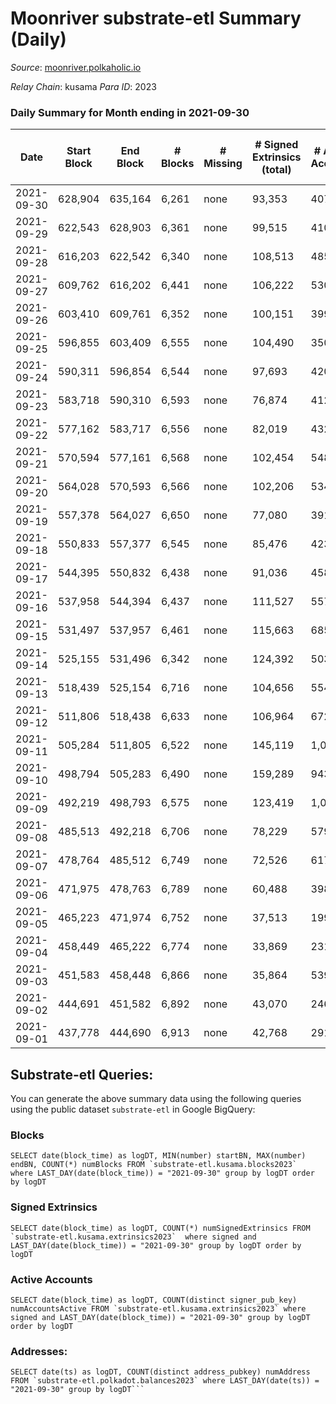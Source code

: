 # Moonriver substrate-etl Summary (Daily)

_Source_: [moonriver.polkaholic.io](https://moonriver.polkaholic.io)

*Relay Chain*: kusama
*Para ID*: 2023



### Daily Summary for Month ending in 2021-09-30


| Date | Start Block | End Block | # Blocks | # Missing | # Signed Extrinsics (total) | # Active Accounts | # Addresses with Balances | # Events | # Transfers | # XCM Transfers In | # XCM Transfers Out |
| ---- | ----------- | --------- | -------- | --------- | --------------------------- | ----------------- | ------------------------- | -------- | ----------- | ------------------ | ------------------- |
| 2021-09-30 | 628,904 | 635,164 | 6,261 | none  | 93,353 | 407 | 121,301 | 623,713 | 22,158 ($21,362,116.75) |   |   |
| 2021-09-29 | 622,543 | 628,903 | 6,361 | none  | 99,515 | 410 |  | 636,301 | 20,145 ($33,927,228.88) |   |   |
| 2021-09-28 | 616,203 | 622,542 | 6,340 | none  | 108,513 | 485 |  | 685,890 | 23,364 ($25,652,283.36) |   |   |
| 2021-09-27 | 609,762 | 616,202 | 6,441 | none  | 106,222 | 530 |  | 719,978 | 26,081 ($27,965,993.81) |   |   |
| 2021-09-26 | 603,410 | 609,761 | 6,352 | none  | 100,151 | 399 |  | 690,208 | 25,708 ($24,731,556.36) |   |   |
| 2021-09-25 | 596,855 | 603,409 | 6,555 | none  | 104,490 | 350 |  | 676,717 | 27,734 ($37,302,315.55) |   |   |
| 2021-09-24 | 590,311 | 596,854 | 6,544 | none  | 97,693 | 420 |  | 565,599 | 23,202 ($42,359,158.08) |   |   |
| 2021-09-23 | 583,718 | 590,310 | 6,593 | none  | 76,874 | 412 |  | 482,339 | 20,505 ($25,563,946.77) |   |   |
| 2021-09-22 | 577,162 | 583,717 | 6,556 | none  | 82,019 | 432 |  | 565,538 | 24,511 ($26,333,897.23) |   |   |
| 2021-09-21 | 570,594 | 577,161 | 6,568 | none  | 102,454 | 548 |  | 690,711 | 36,170 ($42,877,515.11) |   |   |
| 2021-09-20 | 564,028 | 570,593 | 6,566 | none  | 102,206 | 534 |  | 654,139 | 28,958 ($64,885,218.74) |   |   |
| 2021-09-19 | 557,378 | 564,027 | 6,650 | none  | 77,080 | 391 |  | 511,167 | 21,190 ($21,624,657.01) |   |   |
| 2021-09-18 | 550,833 | 557,377 | 6,545 | none  | 85,476 | 423 |  | 554,204 | 23,420 ($20,251,037.94) |   |   |
| 2021-09-17 | 544,395 | 550,832 | 6,438 | none  | 91,036 | 458 |  | 586,893 | 26,063 ($23,452,107.92) |   |   |
| 2021-09-16 | 537,958 | 544,394 | 6,437 | none  | 111,527 | 557 |  | 747,197 | 44,599 ($38,569,245.43) |   |   |
| 2021-09-15 | 531,497 | 537,957 | 6,461 | none  | 115,663 | 685 |  | 783,460 | 44,311 ($80,315,934.27) |   |   |
| 2021-09-14 | 525,155 | 531,496 | 6,342 | none  | 124,392 | 503 |  | 793,734 | 59,137 ($48,140,065.66) |   |   |
| 2021-09-13 | 518,439 | 525,154 | 6,716 | none  | 104,656 | 554 |  | 644,641 | 53,693 ($36,094,004.34) |   |   |
| 2021-09-12 | 511,806 | 518,438 | 6,633 | none  | 106,964 | 672 |  | 659,355 | 53,212 ($44,194,518.69) |   |   |
| 2021-09-11 | 505,284 | 511,805 | 6,522 | none  | 145,119 | 1,010 |  | 821,346 | 53,117 ($55,686,079.85) |   |   |
| 2021-09-10 | 498,794 | 505,283 | 6,490 | none  | 159,289 | 943 |  | 948,663 | 68,845 ($83,958,888.31) |   |   |
| 2021-09-09 | 492,219 | 498,793 | 6,575 | none  | 123,419 | 1,030 |  | 842,008 | 71,361 ($103,334,207.71) |   |   |
| 2021-09-08 | 485,513 | 492,218 | 6,706 | none  | 78,229 | 579 |  | 525,944 | 38,232 ($59,632,436.51) |   |   |
| 2021-09-07 | 478,764 | 485,512 | 6,749 | none  | 72,526 | 617 |  | 468,631 | 31,951 ($58,696,817.54) |   |   |
| 2021-09-06 | 471,975 | 478,763 | 6,789 | none  | 60,488 | 398 |  | 374,179 | 27,900 ($68,121,523.13) |   |   |
| 2021-09-05 | 465,223 | 471,974 | 6,752 | none  | 37,513 | 199 |  | 199,540 | 9,474 ($16,801,909.67) |   |   |
| 2021-09-04 | 458,449 | 465,222 | 6,774 | none  | 33,869 | 231 |  | 165,939 | 6,118 ($17,051,356.32) |   |   |
| 2021-09-03 | 451,583 | 458,448 | 6,866 | none  | 35,864 | 539 |  | 173,226 | 9,479 ($155,709,021.04) |   |   |
| 2021-09-02 | 444,691 | 451,582 | 6,892 | none  | 43,070 | 246 |  | 229,921 | 13,641 ($32,282,356.86) |   |   |
| 2021-09-01 | 437,778 | 444,690 | 6,913 | none  | 42,768 | 291 |  | 226,712 | 15,432 ($51,621,539.97) |   |   |

## Substrate-etl Queries:
You can generate the above summary data using the following queries using the public dataset `substrate-etl` in Google BigQuery:


### Blocks
```
SELECT date(block_time) as logDT, MIN(number) startBN, MAX(number) endBN, COUNT(*) numBlocks FROM `substrate-etl.kusama.blocks2023`  where LAST_DAY(date(block_time)) = "2021-09-30" group by logDT order by logDT
```


### Signed Extrinsics
```
SELECT date(block_time) as logDT, COUNT(*) numSignedExtrinsics FROM `substrate-etl.kusama.extrinsics2023`  where signed and LAST_DAY(date(block_time)) = "2021-09-30" group by logDT order by logDT
```


### Active Accounts
```
SELECT date(block_time) as logDT, COUNT(distinct signer_pub_key) numAccountsActive FROM `substrate-etl.kusama.extrinsics2023` where signed and LAST_DAY(date(block_time)) = "2021-09-30" group by logDT order by logDT
```


### Addresses:
```
SELECT date(ts) as logDT, COUNT(distinct address_pubkey) numAddress FROM `substrate-etl.polkadot.balances2023` where LAST_DAY(date(ts)) = "2021-09-30" group by logDT```

